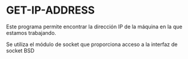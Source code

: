 # GET-IP-ADDRESS
Este programa permite encontrar la dirección IP de la máquina en la que estamos trabajando. 

Se utiliza el módulo de socket que proporciona acceso a la  interfaz de socket BSD 
